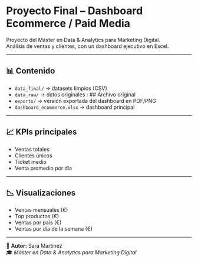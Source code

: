 # Proyecto Final – Dashboard Ecommerce / Paid Media

Proyecto del Máster en Data & Analytics para Marketing Digital.  
Análisis de ventas y clientes, con un dashboard ejecutivo en Excel.

---

## 📊 Contenido
- `data_final/` → datasets limpios (CSV)  
- `data_raw/` → datos originales : ## Archivo original
- `exports/` → versión exportada del dashboard en PDF/PNG  
- `dashboard_ecommerce.xlsx` → dashboard principal  

---

## 📈 KPIs principales
- Ventas totales  
- Clientes únicos  
- Ticket medio  
- Venta promedio por día  

---

## 📉 Visualizaciones
- Ventas mensuales (€)  
- Top productos (€)  
- Ventas por país (€)  
- Ventas por día de la semana (€)

---

📅 **Autor:** Sara Martínez  
🎓 *Máster en Data & Analytics para Marketing Digital*

